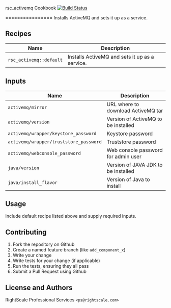 rsc_activemq Cookbook [![Build Status](https://travis-ci.org/RightScale-Services-Cookbooks/rsc_activemq.svg?branch=master)](https://travis-ci.org/RightScale-Services-Cookbooks/rsc_activemq)

================
Installs ActiveMQ and sets it up as a service.



Recipes
-------

| Name                    | Description                                    |
|-------------------------|------------------------------------------------|
| `rsc_activemq::default` | Installs ActiveMQ and sets it up as a service. |


Inputs
------

| Name                                   | Description                           |
|----------------------------------------|---------------------------------------|
| `activemq/mirror`                      | URL where to download ActiveMQ tar    |
| `activemq/version`                     | Version of ActiveMQ to be installed   |
| `activemq/wrapper/keystore_password`   | Keystore password                     |
| `activemq/wrapper/truststore_password` | Truststore password                   |
| `activemq/webconsole_password`         | Web console password for admin user   |
| `java/version`                         | Version of JAVA JDK to be installed   |
| `java/install_flavor`                  | Version of Java to install            |



Usage
-----

Include default recipe listed above and supply required inputs.

Contributing
------------

1. Fork the repository on Github
2. Create a named feature branch (like `add_component_x`)
3. Write your change
4. Write tests for your change (if applicable)
5. Run the tests, ensuring they all pass
6. Submit a Pull Request using Github


License and Authors
-------------------
RightScale Professional Services `<ps@rightscale.com>`
